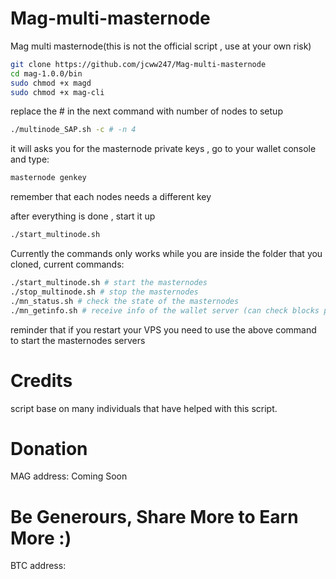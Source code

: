 # Mag-multi-masternode
Mag multi masternode(this is not the official script , use at your own risk)

```bash
git clone https://github.com/jcww247/Mag-multi-masternode
cd mag-1.0.0/bin 
sudo chmod +x magd 
sudo chmod +x mag-cli
```
replace the # in the next command with number of nodes to setup
```bash
./multinode_SAP.sh -c # -n 4
```
it will asks you for the masternode private keys , go to your wallet console and type: 
```bash 
masternode genkey
``` 
remember that each nodes needs a different key

after everything is done , start it up 
```bash 
./start_multinode.sh
```

Currently the commands only works while you are inside the folder that you cloned, current commands:
```bash 
./start_multinode.sh # start the masternodes
./stop_multinode.sh # stop the masternodes
./mn_status.sh # check the state of the masternodes
./mn_getinfo.sh # receive info of the wallet server (can check blocks progress as well from here)
```

reminder that if you restart your VPS you need to use the above command to start the masternodes servers 
# Credits
script base on many individuals that have helped with this script.

# Donation
MAG address: Coming Soon

# Be Generours, Share More to Earn More :)
BTC  address: 
